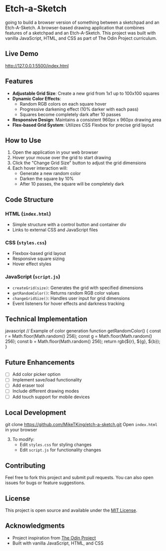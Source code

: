 # Etch-a-Sketch
going to build a browser version of something between a sketchpad and an Etch-A-Sketch.
A browser-based drawing application that combines features of a sketchpad and an Etch-A-Sketch. This project was built with vanilla JavaScript, HTML, and CSS as part of The Odin Project curriculum.

## Live Demo

http://127.0.0.1:5500/index.html

## Features

- **Adjustable Grid Size**: Create a new grid from 1x1 up to 100x100 squares
- **Dynamic Color Effects**:
  - Random RGB colors on each square hover
  - Progressive darkening effect (10% darker with each pass)
  - Squares become completely dark after 10 passes
- **Responsive Design**: Maintains a consistent 960px x 960px drawing area
- **Flex-based Grid System**: Utilizes CSS Flexbox for precise grid layout

## How to Use

1. Open the application in your web browser
2. Hover your mouse over the grid to start drawing
3. Click the "Change Grid Size" button to adjust the grid dimensions
4. Each hover interaction will:
   - Generate a new random color
   - Darken the square by 10%
   - After 10 passes, the square will be completely dark

## Code Structure

### HTML (`index.html`)
- Simple structure with a control button and container div
- Links to external CSS and JavaScript files

### CSS (`styles.css`)
- Flexbox-based grid layout
- Responsive square sizing
- Hover effect styles

### JavaScript (`script.js`)
- `createGrid(size)`: Generates the grid with specified dimensions
- `getRandomColor()`: Returns random RGB color values
- `changeGridSize()`: Handles user input for grid dimensions
- Event listeners for hover effects and darkness tracking

## Technical Implementation
javascript
// Example of color generation
function getRandomColor() {
const r = Math.floor(Math.random() 256);
const g = Math.floor(Math.random() 256);
const b = Math.floor(Math.random() 256);
return rgb(${r}, ${g}, ${b});
}

## Future Enhancements

- [ ] Add color picker option
- [ ] Implement save/load functionality
- [ ] Add eraser tool
- [ ] Include different drawing modes
- [ ] Add touch support for mobile devices

## Local Development
git clone https://github.com/MikeTKing/etch-a-sketch.git
 Open `index.html` in your browser

3. To modify:
   - Edit `styles.css` for styling changes
   - Edit `script.js` for functionality changes

## Contributing

Feel free to fork this project and submit pull requests. You can also open issues for bugs or feature suggestions.

## License

This project is open source and available under the [MIT License](LICENSE).

## Acknowledgments

- Project inspiration from [The Odin Project](https://www.theodinproject.com/)
- Built with vanilla JavaScript, HTML, and CSS 
